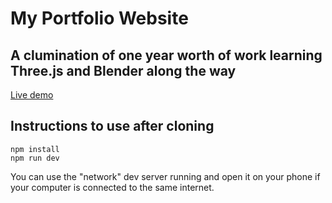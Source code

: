 # My Portfolio Website

## A clumination of one year worth of work learning Three.js and Blender along the way

[Live demo](https://paarth-sharma.vercel.app/)


## Instructions to use after cloning

```
npm install
npm run dev
```

You can use the "network" dev server running and open it on your phone if your computer is connected to the same internet.
